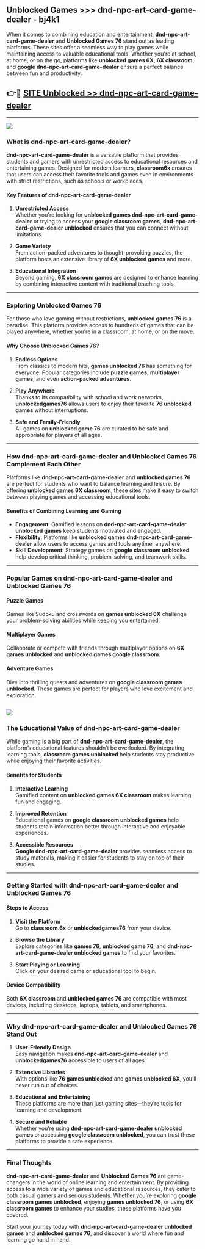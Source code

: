 ## Unblocked Games >>> dnd-npc-art-card-game-dealer - bj4k1 

When it comes to combining education and entertainment, **dnd-npc-art-card-game-dealer** and **Unblocked Games 76** stand out as leading platforms. These sites offer a seamless way to play games while maintaining access to valuable educational tools. Whether you're at school, at home, or on the go, platforms like **unblocked games 6X**, **6X classroom**, and **google dnd-npc-art-card-game-dealer** ensure a perfect balance between fun and productivity.
## 👉🔴 [SITE Unblocked >> dnd-npc-art-card-game-dealer](http://premium.freeplayer.one?title=dnd-npc-art-card-game-dealer&ref=22JU)
---
<a href="http://premium.freeplayer.one?title=dnd-npc-art-card-game-dealer&ref=22JU/"><img src="https://github.com/user-attachments/assets/438f12ca-57a4-47a3-8ead-c64da593a1e5"/></a>
### What is dnd-npc-art-card-game-dealer?  

**dnd-npc-art-card-game-dealer** is a versatile platform that provides students and gamers with unrestricted access to educational resources and entertaining games. Designed for modern learners, **classroom6x** ensures that users can access their favorite tools and games even in environments with strict restrictions, such as schools or workplaces.  

#### Key Features of dnd-npc-art-card-game-dealer  

1. **Unrestricted Access**  
   Whether you're looking for **unblocked games dnd-npc-art-card-game-dealer** or trying to access your **google classroom games**, **dnd-npc-art-card-game-dealer unblocked** ensures that you can connect without limitations.  

2. **Game Variety**  
   From action-packed adventures to thought-provoking puzzles, the platform hosts an extensive library of **6X unblocked games** and more.  

3. **Educational Integration**  
   Beyond gaming, **6X classroom games** are designed to enhance learning by combining interactive content with traditional teaching tools.  



---

### Exploring Unblocked Games 76  

For those who love gaming without restrictions, **unblocked games 76** is a paradise. This platform provides access to hundreds of games that can be played anywhere, whether you're in a classroom, at home, or on the move.  

#### Why Choose Unblocked Games 76?  

1. **Endless Options**  
   From classics to modern hits, **games unblocked 76** has something for everyone. Popular categories include **puzzle games**, **multiplayer games**, and even **action-packed adventures**.  

2. **Play Anywhere**  
   Thanks to its compatibility with school and work networks, **unblockedgames76** allows users to enjoy their favorite **76 unblocked games** without interruptions.  

3. **Safe and Family-Friendly**  
   All games on **unblocked game 76** are curated to be safe and appropriate for players of all ages.  

---

### How dnd-npc-art-card-game-dealer and Unblocked Games 76 Complement Each Other  

Platforms like **dnd-npc-art-card-game-dealer** and **unblocked games 76** are perfect for students who want to balance learning and leisure. By offering **unblocked games 6X classroom**, these sites make it easy to switch between playing games and accessing educational tools.  

#### Benefits of Combining Learning and Gaming  

- **Engagement**: Gamified lessons on **dnd-npc-art-card-game-dealer unblocked games** keep students motivated and engaged.  
- **Flexibility**: Platforms like **unblocked games dnd-npc-art-card-game-dealer** allow users to access games and tools anytime, anywhere.  
- **Skill Development**: Strategy games on **google classroom unblocked** help develop critical thinking, problem-solving, and teamwork skills.  

---

### Popular Games on dnd-npc-art-card-game-dealer and Unblocked Games 76  

#### Puzzle Games  

Games like Sudoku and crosswords on **games unblocked 6X** challenge your problem-solving abilities while keeping you entertained.  

#### Multiplayer Games  

Collaborate or compete with friends through multiplayer options on **6X games unblocked** and **unblocked games google classroom**.  

#### Adventure Games  

Dive into thrilling quests and adventures on **google classroom games unblocked**. These games are perfect for players who love excitement and exploration.  

<a href="http://download.freeplayer.one?title=dnd-npc-art-card-game-dealer&ref=23D/"><img src="https://github.com/user-attachments/assets/fe0c3e91-c8e1-489c-acf0-e2f614c12fb8"/></a>
---

### The Educational Value of dnd-npc-art-card-game-dealer  

While gaming is a big part of **dnd-npc-art-card-game-dealer**, the platform’s educational features shouldn’t be overlooked. By integrating learning tools, **classroom games unblocked** help students stay productive while enjoying their favorite activities.  

#### Benefits for Students  

1. **Interactive Learning**  
   Gamified content on **unblocked games 6X classroom** makes learning fun and engaging.  

2. **Improved Retention**  
   Educational games on **google classroom unblocked games** help students retain information better through interactive and enjoyable experiences.  

3. **Accessible Resources**  
   **Google dnd-npc-art-card-game-dealer** provides seamless access to study materials, making it easier for students to stay on top of their studies.  

---

### Getting Started with dnd-npc-art-card-game-dealer and Unblocked Games 76  

#### Steps to Access  

1. **Visit the Platform**  
   Go to **classroom.6x** or **unblockedgames76** from your device.  

2. **Browse the Library**  
   Explore categories like **games 76**, **unblocked game 76**, and **dnd-npc-art-card-game-dealer unblocked games** to find your favorites.  

3. **Start Playing or Learning**  
   Click on your desired game or educational tool to begin.  

#### Device Compatibility  

Both **6X classroom** and **unblocked games 76** are compatible with most devices, including desktops, laptops, tablets, and smartphones.  

---

### Why dnd-npc-art-card-game-dealer and Unblocked Games 76 Stand Out  

1. **User-Friendly Design**  
   Easy navigation makes **dnd-npc-art-card-game-dealer** and **unblockedgames76** accessible to users of all ages.  

2. **Extensive Libraries**  
   With options like **76 games unblocked** and **games unblocked 6X**, you’ll never run out of choices.  

3. **Educational and Entertaining**  
   These platforms are more than just gaming sites—they’re tools for learning and development.  

4. **Secure and Reliable**  
   Whether you’re using **dnd-npc-art-card-game-dealer unblocked games** or accessing **google classroom unblocked**, you can trust these platforms to provide a safe experience.  

---

### Final Thoughts  

**dnd-npc-art-card-game-dealer** and **Unblocked Games 76** are game-changers in the world of online learning and entertainment. By providing access to a wide variety of games and educational resources, they cater to both casual gamers and serious students. Whether you’re exploring **google classroom games unblocked**, enjoying **games unblocked 76**, or using **6X classroom games** to enhance your studies, these platforms have you covered.  

Start your journey today with **dnd-npc-art-card-game-dealer unblocked games** and **unblocked games 76**, and discover a world where fun and learning go hand in hand.  
